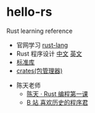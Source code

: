 # hello-rs

Rust learning reference

- 官网学习 [rust-lang](https://www.rust-lang.org/learn)
- Rust 程序设计 [中文](https://kaisery.github.io/trpl-zh-cn/title-page.html) [英文](https://doc.rust-lang.org/book/title-page.html)
- [标准库](https://doc.rust-lang.org/std/index.html)
- [crates(包管理器)](https://crates.io/)

* 陈天老师
  - [陈天 · Rust 编程第一课](https://time.geekbang.org/column/intro/100085301?tab=catalog)
  - [B 站 喜欢历史的程序君](https://space.bilibili.com/39222989)
